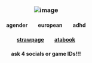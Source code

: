 ### <p align="center"> ![image](https://github.com/user-attachments/assets/5a41b702-1b93-460c-aa40-ea036ed07a53)
#### <p align="center"> agender　　european　　adhd
#### <p align="center"> [strawpage](https://charismacharge.straw.page)　　[atabook](https://valkyrie.atabook.org)
#### <p align="center">ask 4 socials or game IDs!!!
